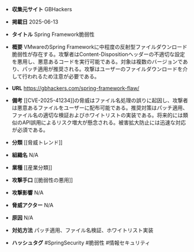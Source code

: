 - **収集元サイト**
GBHackers

- **掲載日**
2025-06-13

- **タイトル**
Spring Framework脆弱性

- **概要**
VMwareのSpring Frameworkに中程度の反射型ファイルダウンロード脆弱性が存在する。攻撃者はContent-Dispositionヘッダーの不適切な設定を悪用し、悪意あるコードを実行可能である。対象は複数のバージョンであり、パッチ適用が推奨される。攻撃はユーザーのファイルダウンロードを介して行われるため注意が必要である。

- **URL**
https://gbhackers.com/spring-framework-flaw/

- **備考**
[[CVE-2025-41234]]の脅威はファイル名処理の誤りに起因し、攻撃者は悪意あるファイルをユーザーに配布可能である。推奨対策はパッチ適用、ファイル名の適切な検証およびホワイトリストの実装である。将来的には類似のAPI誤用によるリスク増大が懸念される。被害拡大防止には迅速な対応が必須である。

- **分類**
[[脅威トレンド]]

- **組織名**
N/A

- **業種**
[[産業分類]]

- **攻撃手口**
[[脆弱性の悪用]]

- **攻撃影響**
N/A

- **脅威アクター**
N/A

- **原因**
N/A

- **対処方法**
パッチ適用、ファイル名検証、ホワイトリスト実装

- **ハッシュタグ**
#SpringSecurity #脆弱性 #情報セキュリティ
